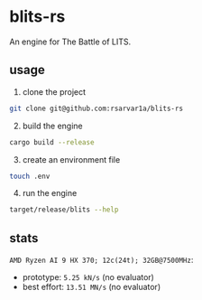 # blits-rs

An engine for The Battle of LITS.

## usage

1. clone the project
```sh
git clone git@github.com:rsarvar1a/blits-rs
```

2. build the engine
```sh
cargo build --release
```

3. create an environment file
```sh
touch .env
```

4. run the engine
```sh
target/release/blits --help
```

## stats

`AMD Ryzen AI 9 HX 370; 12c(24t); 32GB@7500MHz`:
- prototype: `5.25 kN/s` (no evaluator)
- best effort: `13.51 MN/s` (no evaluator)
